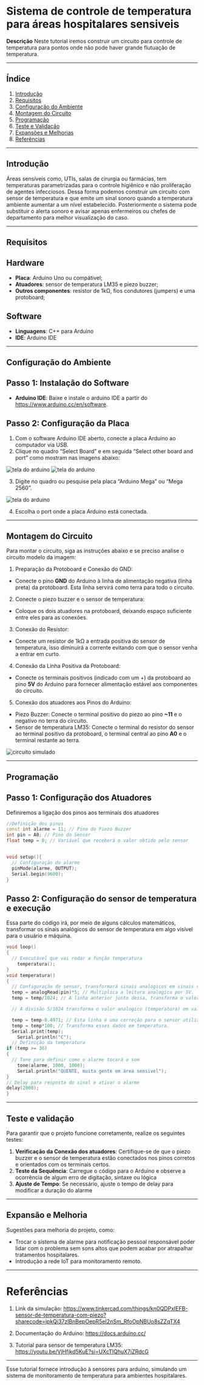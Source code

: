 # Sistema de controle de temperatura para áreas hospitalares sensiveis

**Descrição** Neste tutorial iremos construir um circuito para controle de temperatura para pontos onde não pode haver grande flutuação de temperatura.

---

## Índice

1. [Introdução](#introdução)
2. [Requisitos](#requisitos)
3. [Configuração do Ambiente](#configuração-do-ambiente)
4. [Montagem do Circuito](#montagem-do-circuito)
5. [Programação](#programação)
6. [Teste e Validação](#teste-e-validação)
7. [Expansões e Melhorias](#expansões-e-melhorias)
8. [Referências](#referências)

---

## Introdução

Áreas sensíveis como, UTIs, salas de cirurgia ou farmácias, tem temperaturas parametrizadas para o controle higiênico e não proliferação de agentes infecciosos. Dessa forma podemos construir um circuito com sensor de temperatura e que emite um sinal sonoro quando a temperatura ambiente aumentar a um nível estabelecido. Posteriormente o sistema pode substituir  o alerta sonoro e avisar apenas enfermeiros ou chefes de departamento para melhor visualização do caso.

---

## Requisitos

## Hardware
- **Placa**: Arduino Uno ou compátivel;
- **Atuadores**: sensor de temperatura LM35 e piezo buzzer;
- **Outros componentes**: resistor de 1kΩ, fios condutores (jumpers) e uma protoboard;

## Software
- **Linguagens**: C++ para Arduino
- **IDE**: Arduino IDE

---

## Configuração do Ambiente

## Passo 1: Instalação do Software

- **Arduino IDE**: Baixe e instale o arduino IDE a partir do https://www.arduino.cc/en/software.

## Passo 2: Configuração da Placa

1. Com o software Arduino IDE aberto, conecte a placa Arduino ao computador via USB.
2. Clique no quadro “Select Board” e em seguida “Select other board and port” como mostram nas imagens abaixo:

<img src="Tutorial 1.png" alt="tela do arduino" />

<img src="Tutorial 2.png" alt="tela do arduino" />

3. Digite no quadro ou pesquise pela placa “Arduino Mega” ou “Mega 2560”.
 
 <img src="Tutorial 3.png" alt="tela do arduino" />

4. Escolha o port onde a placa Arduino está conectada.

---

## Montagem do Circuito 

Para montar o circuito, siga as instruções abaixo e se preciso analise o circuito modelo da imagem:

1. Preparação da Protoboard e Conexão do GND:
- Conecte o pino **GND** do Arduino à linha de alimentação negativa (linha preta) da protoboard. Esta linha servirá como terra para todo o circuito.

2. Conecte o piezo buzzer e o sensor de temperatura:
- Coloque os dois atuadores na protoboard, deixando espaço suficiente entre eles para as conexões.

3. Conexão do Resistor:
- Conecte um resistor de 1kΩ a entrada positiva do sensor de temperatura, isso diminuirá a corrente evitando com que o sensor venha a entrar em curto.

4. Conexão da Linha Positiva da Protoboard:
- Conecte os terminais positivos (indicado com um +) da protoboard ao pino **5V** do Arduino para fornecer alimentação estável aos componentes do circuito.

5. Conexão dos atuadores aos Pinos do Arduino:
- Piezo Buzzer: Conecte o terminal positivo do piezo ao pino **~11** e o negativo no terra do circuito.
- Sensor de temperatura LM35: Conecte o terminal do resistor do sensor ao terminal positivo da protoboard, o terminal central ao pino **A0** e o terminal restante ao terra.

<img src="Circuito 1.png" alt="circuito simulado" />

---

## Programação

## Passo 1: Configuração dos Atuadores

Definiremos a ligação dos pinos aos terminais dos atuadores
```cpp
//Definição dos pinos
const int alarme = 11; // Pino do Piezo Buzzer
int pin = A0; // Pino do Sensor
float temp = 0; // Variável que receberá o valor obtido pelo sensor


void setup(){
  // Configuração do alarme
  pinMode(alarme, OUTPUT);
  Serial.begin(9600);
}
```

## Passo 2: Configuração do sensor de temperatura e execução

Essa parte do código irá, por meio de alguns cálculos matemáticos, transformar os sinais analógicos do sensor de temperatura em algo visível para o usuário e máquina.

```cpp
void loop()
{
  // Executável que vai rodar a função temperatura
    temperatura();
}
void temperatura()
{
  // Configuração do sensor, transformará sinais analógicos em sinais visiveis para o usuário.
  temp = analogRead(pin)*5; // Multiplica a leitura analogica por 5V.
  temp = temp/1024; // A linha anterior junto dessa, transforma o valor analógico lido em tensão.

  // A divisão 5/1024 transforma o valor analogico (temperatura) em valor digital, para que o Arduino possa processar esses dados.

  temp = temp-0.4971; // Esta linha é uma correção para o sensor utilizado compensando um desvio na leitura de temperatura, o número é encontrado de maneira manual.
  temp = temp*100; // Transforma esses dados em temperatura.
  Serial.print(temp);
    Serial.println("C");
  // Definição da temperatura
if (temp >= 36)
{
  // Tone para definir como o alarme tocará o som
    tone(alarme, 1000, 1000);
    Serial.println("QUENTE, muita gente em área sensivel");
}
// Delay para resposta do sinal e ativar o alarme
delay(2000);
}
```

---

## Teste e validação

Para garantir que o projeto funcione corretamente, realize os seguintes testes:

1. **Verificação da Conexão dos atuadores**: Certifique-se de que o piezo buzzer e o sensor de temperatura estão conectados nos pinos corretos e orientados com os terminais certos.
2. **Teste da Sequência**: Carregue o código para o Arduino e observe a ocorrência de algum erro de digitação, sintaxe ou lógica
3. **Ajuste de Tempo**: Se necessário, ajuste o tempo de delay para modificar a duração do alarme

---

## Expansão e Melhoria

Sugestões para melhoria do projeto, como: 
- Trocar o sistema de alarme para notificação pessoal responsável poder lidar com o problema sem sons altos que podem acabar por atrapalhar tratamentos hospitalares.
- Introdução a rede IoT para monitoramento remoto.

---

# Referências
1. Link da simulação: https://www.tinkercad.com/things/kn0QDPxIEFB-sensor-de-temperatura-com-piezo?sharecode=ipkQi37zlBnBepOepR5eI2nSm_RfoOpNBUo8sZZqTX4

2. Documentação do Arduino: https://docs.arduino.cc/

3. Tutorial para sensor de temperatura LM35: https://youtu.be/VjHfjkd5KuE?si=UXcTlQhuX7iZRdcG

---

Esse tutorial fornece introdução à sensores para arduino, simulando um sistema de monitoramento de temperatura para ambientes hospitalares.
